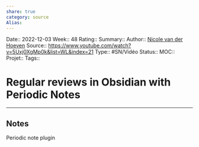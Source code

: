 ```yaml
---
share: true 
category: source
Alias:
---
```

Date:: 2022-12-03
Week:: 48
Rating::
Summary:: 
Author:: [Nicole van der Hoeven](Nicole%20van%20der%20Hoeven.md)
Source:: https://www.youtube.com/watch?v=5Uxj0XgMp0k&list=WL&index=21
Type:: #SN/Vidéo 
Status:: 
MOC::
Projet:: 
Tags:: 

# Regular reviews in Obsidian with Periodic Notes


***

## Notes

Periodic note plugin